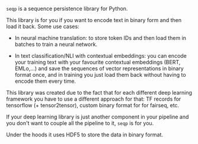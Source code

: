 
`seqp` is a sequence persistence library for Python.

This library is for you if you want to encode text in binary form and
then load it back. Some use cases:

- In neural machine translation: to store token IDs and then load them
in batches to train a neural network.

- In text classification/NLI with contextual embeddings: you can encode your
training text with your favourite contextual embeddings (BERT, EMLo,...)
and save the sequences of vector representations in binary format once,
and in training you just load them back without having to encode them
every time.

This library was created due to the fact that for each different deep
learning framework you have to use a different approach for that: TF records
for tensorflow (+ tensor2tensor), custom binary format for for fairseq, etc.

If your deep learning library is just another component in your pipeline
and you don't want to couple all the pipeline to it, `seqp` is for you.

Under the hoods it uses HDF5 to store the data in binary format.
